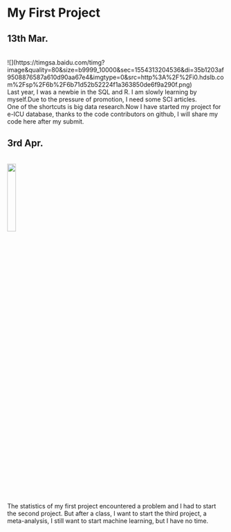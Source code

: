# My First Project

13th Mar.
------
<br>
![](https://timgsa.baidu.com/timg?image&quality=80&size=b9999_10000&sec=1554313204536&di=35b1203af9508876587a610d90aa67e4&imgtype=0&src=http%3A%2F%2Fi0.hdslb.com%2Fsp%2F6b%2F6b71d52b52224f1a363850de6f9a290f.png)<br>
Last year, I was a newbie in the SQL and R. I am slowly learning by myself.Due to the pressure of promotion, I need some SCI articles. <br>
One of the shortcuts is big data research.Now I have started my project for e-ICU database, thanks to the code contributors on github, I will share my code here after my submit.

3rd Apr.
-------
<br>
<img src="https://timgsa.baidu.com/timg?image&quality=80&size=b9999_10000&sec=1554312897682&di=81cebe107a243e26702d8beab2eb9cbf&imgtype=0&src=http%3A%2F%2Fimgs.inkfrog.com%2Fpix%2Fakibashipping%2F61xmJpz0RML._SL1000_.jpg" width = "20%" height = "20%"/><br>
The statistics of my first project encountered a problem and I had to start the second project. But after a class, I want to start the third project, a meta-analysis, I still want to start machine learning, but I have no time.
